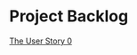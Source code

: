 # Project Backlog
[The User Story 0](https://docs.google.com/spreadsheets/d/1z8rcT5i5s35eIUphGKfRzIaxniLLo94vF80XGl4bK6g/edit?usp=sharing)

